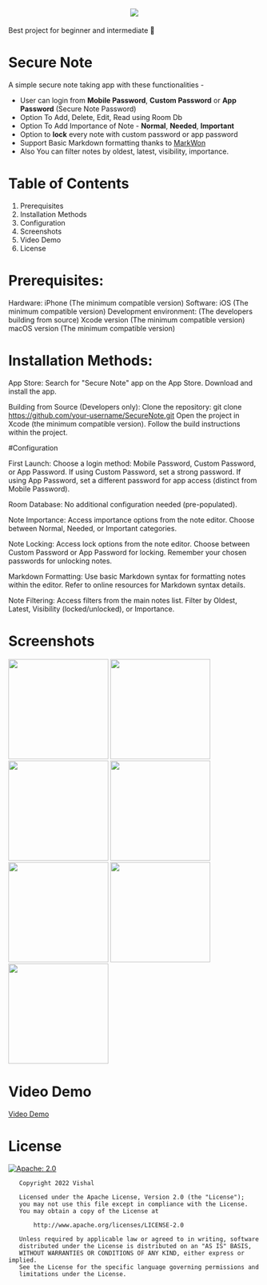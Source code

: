 <h1 align="center">
  <img src="https://user-images.githubusercontent.com/82146140/180601703-55b81525-e928-4398-8cff-36a4debebe57.png">
</h1>

Best project for beginner and intermediate 🤩

# Secure Note

A simple secure note taking app with these functionalities - 

- User can login from **Mobile Password**, **Custom Password** or **App Password** (Secure Note Password) 
- Option To Add, Delete, Edit, Read using Room Db
- Option To Add Importance of Note - **Normal**, **Needed**, **Important**
- Option to **lock** every note with custom password or app password
- Support Basic Markdown formatting thanks to [MarkWon](https://github.com/noties/Markwon)
- Also You can filter notes by oldest, latest, visibility, importance.

# Table of Contents

1. Prerequisites
2. Installation Methods
3. Configuration
4. Screenshots
5. Video Demo
6. License

# Prerequisites:
Hardware: iPhone (The minimum compatible version)
Software: iOS (The minimum compatible version)
Development environment: (The developers building from source)
Xcode version (The minimum compatible version)
macOS version (The minimum compatible version)

# Installation Methods:

App Store:
Search for "Secure Note" app on the App Store.
Download and install the app.

Building from Source (Developers only):
Clone the repository: git clone https://github.com/your-username/SecureNote.git
Open the project in Xcode (the minimum compatible version).
Follow the build instructions within the project.

#Configuration

First Launch:
Choose a login method: Mobile Password, Custom Password, or App Password.
If using Custom Password, set a strong password.
If using App Password, set a different password for app access (distinct from Mobile Password).

Room Database:
No additional configuration needed (pre-populated).

Note Importance:
Access importance options from the note editor.
Choose between Normal, Needed, or Important categories.

Note Locking:
Access lock options from the note editor.
Choose between Custom Password or App Password for locking.
Remember your chosen passwords for unlocking notes.

Markdown Formatting:
Use basic Markdown syntax for formatting notes within the editor.
Refer to online resources for Markdown syntax details.

Note Filtering:
Access filters from the main notes list.
Filter by Oldest, Latest, Visibility (locked/unlocked), or Importance.

# Screenshots 

<p>
<img src="https://user-images.githubusercontent.com/82146140/180603497-90f40d8b-8588-4a82-b49d-cc704bd44b7a.png" width="200px">

<img src="https://user-images.githubusercontent.com/82146140/180603540-e6a4f6ad-08e4-4fda-b372-ab9092edec8e.png" width="200px">

<img src="https://user-images.githubusercontent.com/82146140/180603546-5c86d69f-a8b6-4b21-a725-f6cecfd5f93f.png" width="200px">

<img src="https://user-images.githubusercontent.com/82146140/180603576-f18c32c9-c14a-4f4c-b7b9-6c2e0216bc8c.png" width="200px">

<img src="https://user-images.githubusercontent.com/82146140/180603594-c52fe5d7-84ea-4395-847b-4cf6dd1dc3a9.png" width="200px">

<img src="https://user-images.githubusercontent.com/82146140/180603625-4b427b73-c017-4960-9322-a0616fe52645.png" width="200px">

<img src="https://user-images.githubusercontent.com/82146140/180603691-99d4e475-a558-4345-804a-1febf9b2b461.png" width="200px">
</p>


# Video Demo

[Video Demo](https://github.com/Vishal-beep136/secure-note-app/blob/readme/VIDEO_DEMO.md)


# License

[![Apache: 2.0](https://img.shields.io/badge/Apache-2.0-green.svg)](https://github.com/Vishal-beep136/secure-note-app/blob/main/LICENSE)

```
   Copyright 2022 Vishal

   Licensed under the Apache License, Version 2.0 (the "License");
   you may not use this file except in compliance with the License.
   You may obtain a copy of the License at

       http://www.apache.org/licenses/LICENSE-2.0

   Unless required by applicable law or agreed to in writing, software
   distributed under the License is distributed on an "AS IS" BASIS,
   WITHOUT WARRANTIES OR CONDITIONS OF ANY KIND, either express or implied.
   See the License for the specific language governing permissions and
   limitations under the License.
```